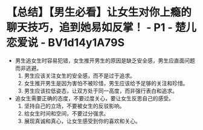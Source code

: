 # 【总结】【男生必看】让女生对你上瘾的聊天技巧，追到她易如反掌！ - P1 - 楚儿恋爱说 - BV1d14y1A79S

-   男生追女生时容易犯错，女生推开男生的原因是缺乏安全感，男生应直面问题而非逃避。
    1.  男生应该关注女生的安全感，而不是过于追求。
    2.  女生推开男生是因为害怕不被珍惜，男生应该给予足够的关注和珍惜。
    3.  男生应该拉低姿态，让双方处于同一高度，而非强行表白和追求。
-   追女生需要正确的态度，不要过度关心，要让女生反思自己的感受。
    1.  坚持自己的立场，不要被女生的反驳影响。
    2.  给女生时间和空间，不要过分强求。
    3.  展现真诚和真心，让女生感受到你的喜欢和关心。